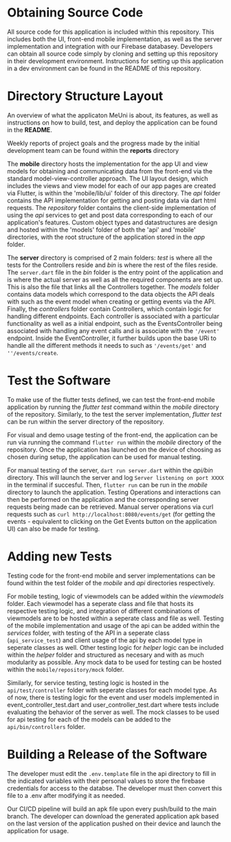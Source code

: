 # Obtaining Source Code
All source code for this application is included within this repository. This includes both the UI, front-end mobile implementation, as well as the server implementation and integration with our Firebase databasey. Developers can obtain all source code simply by cloning and setting up this repository in their development environment. Instructions for setting up this application in a dev environment can be found in the README of this repository.

# Directory Structure Layout
An overview of what the applicaton MeUni is about, its features, as well as instructions on how to build, test, and deploy the application can be found in the **README**. 

Weekly reports of project goals and the progress made by the initial development team can be found within the **reports** directory

The **mobile** directory hosts the implementation for the app UI and view models for obtaining and communicating data from the front-end via the standard model-view-controller approach. The UI layout design, which includes the views and view model for each of our app pages are created via Flutter, is within the 'mobile/lib/ui' folder of this directory. The _api_ folder contains the API implementation for getting and posting data via dart html requests. The _repository_ folder contains the client-side implementation of using the _api_ services to get and post data corresponding to each of our application's features. Custom object types and datastructures are design and hosted within the 'models' folder of both the 'api' and 'mobile' directories, with the root structure of the application stored in the _app_ folder.

The **server** directory is comprised of 2 main folders: _test_ is where all the tests for the Controllers reside and _bin_ is where the rest of the files reside. The `server.dart` file in the _bin_ folder is the entry point of the application and is where the actual server as well as all the required components are set up. This is also the file that links all the Controllers together. The _models_ folder contains data models which correspond to the data objects the API deals with such as the event model when creating or getting events via the API. Finally, the _controllers_ folder contain Controllers, which contain logic for handling different endpoints. Each controller is associated with a particular functionality as well as a initial endpoint, such as the EventsController being associated with handling any event calls and is associate with the `'/event'` endpoint. Inside the EventController, it further builds upon the base URi to handle all the different methods it needs to such as `'/events/get'` and `''/events/create`.

# Test the Software
To make use of the flutter tests defined, we can test the front-end mobile application by running the _flutter test_ command within the _mobile_ directory of the repository. Similarly, to the test the server implementation, _flutter test_ can be run within the server directory of the repository.

For visual and demo usage testing of the front-end, the application can be run via running the command `flutter run` within the _mobile_ directory of the repository. Once the application has launched on the device of choosing as chosen during setup, the application can be used for manual testing.

For manual testing of the server, `dart run server.dart` within the _api/bin_ directory. This will launch the server and log `Server listening on port XXXX` in the terminal if succesful. Then, `flutter run` can be run in the _mobile_ directory to launch the application. Testing Operations and interactions can then be performed on the application and the corresponding server requests being made can be retrieved. Manual server operations via curl requests such as `curl http://localhost:8080/events/get` (for getting the events - equivalent to clicking on the Get Events button on the application UI) can also be made for testing.

# Adding new Tests
Testing code for the front-end mobile and server implementations can be found within the test folder of the _mobile_ and _api_ directories respectively. 

For mobile testing, logic of viewmodels can be added within the _viewmodels_ folder. Each viewmodel has a seperate class and file that hosts its respective testing logic, and integration of different combinations of viewmodels are to be hosted within a seperate class and file as well. Testing of the mobile implementation and usage of the api can be added within the _services_ folder, with testing of the API in a seperate class (`api_service_test`) and client usage of the api by each model type in seperate classes as well. Other testing logic for _helper_ logic can be included within the _helper_ folder and structured as necesary and with as much modularity as possible. Any mock data to be used for testing can be hosted within the `mobile/repository/mock` folder.

Similarly, for service testing, testing logic is hosted in the `api/test/controller` folder with seperate classes for each model type. As of now, there is testing logic for the event and user models implemented in event_controller_test.dart and user_controller_test.dart where tests include evaluating the behavior of the server as well. The mock classes to be used for api testing for each of the models can be added to the `api/bin/controllers` folder.


# Building a Release of the Software
The developer must edit the `.env.template` file in the api directory to fill in the indicated variables with their personal values to store the firebase credentials for access to the databse. The developer must then convert this file to a .env after modifying it as needed.

Our CI/CD pipeline will build an apk file upon every push/build to the main branch. The developer can download the generated application apk based on the last version of the application pushed on their device and launch the application for usage.

